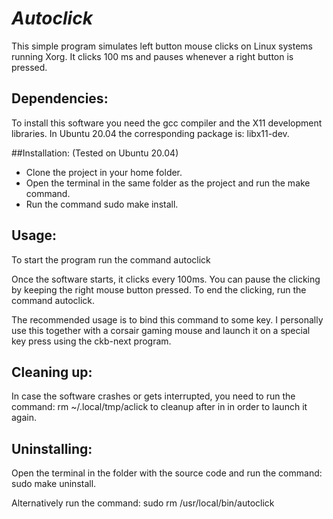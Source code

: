 # ***Autoclick*** 

This simple program simulates left button mouse clicks
on Linux systems running Xorg. It clicks 100 ms and pauses whenever a
right button is pressed.

## Dependencies:
To install this software you need the gcc compiler and the X11 development libraries. In Ubuntu 20.04 the corresponding package is: libx11-dev.

##Installation:
(Tested on Ubuntu 20.04) 

* Clone the project in your home
folder. 
* Open the terminal in the same folder as the project and run the
make command. 
* Run the command sudo make install.

## Usage: 
To start the program run the command autoclick 

Once the software
starts, it clicks every 100ms. You can pause the clicking by keeping the
right mouse button pressed. To end the clicking, run the command
autoclick.

The recommended usage is to bind this command to some key. I
personally use this together with a corsair gaming mouse and launch
it on a special key press using the ckb-next program. 

## Cleaning up:
In case the software crashes or gets interrupted, you need
to run the command: rm ~/.local/tmp/aclick to cleanup after in in order
to launch it again.

## Uninstalling:
Open the terminal in the folder with the source code and
run the command: sudo make uninstall. 

Alternatively run the command:
sudo rm /usr/local/bin/autoclick
